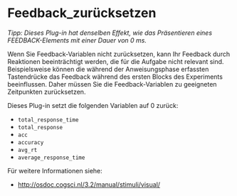 # Feedback_zurücksetzen

*Tipp: Dieses Plug-in hat denselben Effekt, wie das Präsentieren eines FEEDBACK-Elements mit einer Dauer von 0 ms.*

Wenn Sie Feedback-Variablen nicht zurücksetzen, kann Ihr Feedback durch Reaktionen beeinträchtigt werden, die für die Aufgabe nicht relevant sind. Beispielsweise können die während der Anweisungsphase erfassten Tastendrücke das Feedback während des ersten Blocks des Experiments beeinflussen. Daher müssen Sie die Feedback-Variablen zu geeigneten Zeitpunkten zurücksetzen.

Dieses Plug-in setzt die folgenden Variablen auf 0 zurück:

- `total_response_time`
- `total_response`
- `acc`
- `accuracy`
- `avg_rt`
- `average_response_time`

Für weitere Informationen siehe:

- <http://osdoc.cogsci.nl/3.2/manual/stimuli/visual/>